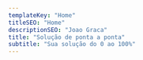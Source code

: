 ```yaml
---
templateKey: "Home"
titleSEO: "Home"
descriptionSEO: "Joao Graca"
title: "Solução de ponta a ponta"
subtitle: "Sua solução do 0 ao 100%"
---
```

